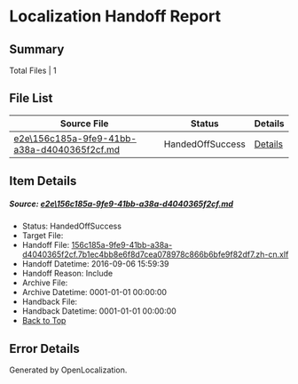# <a name='report-top'></a> Localization Handoff Report

## Summary
 Total Files | 1

## File List
 Source File | Status | Details 
 ----------- | ------ | ------- 
 [e2e\156c185a-9fe9-41bb-a38a-d4040365f2cf.md](https://github.com/OpenLocalizationTestOrg/ol-test0/blob/098cfeb368ac7bef2e23f3a6665b3f9a16e09220/e2e/156c185a-9fe9-41bb-a38a-d4040365f2cf.md) | HandedOffSuccess | [Details](#7e33a49b3fdeba2792fd8ef185a0a822f521f2e21)

## Item Details
##### <a name='7e33a49b3fdeba2792fd8ef185a0a822f521f2e21'></a> Source: [e2e\156c185a-9fe9-41bb-a38a-d4040365f2cf.md](https://github.com/OpenLocalizationTestOrg/ol-test0/blob/098cfeb368ac7bef2e23f3a6665b3f9a16e09220/e2e/156c185a-9fe9-41bb-a38a-d4040365f2cf.md)
* Status: HandedOffSuccess
* Target File: 
* Handoff File: [156c185a-9fe9-41bb-a38a-d4040365f2cf.7b1ec4bb8e6f8d7cea078978c866b6bfe9f82df7.zh-cn.xlf](https://github.com/OpenLocalizationTestOrg/ol-test0-handoff/blob/2d0b0de3d607f4482c57a2eb8af607963714ce04/ol-handoff/OpenLocalizationTestOrg/ol-test0-zhcn/ci/ht/156c185a-9fe9-41bb-a38a-d4040365f2cf.7b1ec4bb8e6f8d7cea078978c866b6bfe9f82df7.zh-cn.xlf)
* Handoff Datetime: 2016-09-06 15:59:39
* Handoff Reason: Include
* Archive File: 
* Archive Datetime: 0001-01-01 00:00:00
* Handback File: 
* Handback Datetime: 0001-01-01 00:00:00
* [Back to Top](#report-top)


## Error Details

Generated by OpenLocalization.
